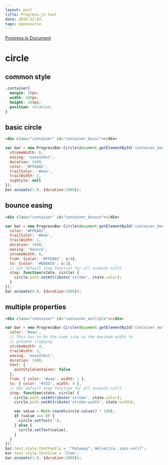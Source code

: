 ```yaml
---
layout: post
title: Progress.js test
date: 2019-12-01
tags: opensource
---
```

[Progress.js Document](https://progressbarjs.readthedocs.io/en/latest/)

# circle

## common style

``` css
.container{
  margin: 20px;
  width: 200px;
  height: 200px;
  position: relative;
}
```

<style>
  .container .container{
    margin: 20px;
    width: 200px;
    height: 200px;
    position: relative;
  }
</style>

## basic circle

<div class="container" id="container_basic"></div>

``` html
<div class="container" id="container_basic"></div>
```


``` javascript
var bar = new ProgressBar.Circle(document.getElementById('container_basic'), {
  strokeWidth: 6,
  easing: 'easeInOut',
  duration: 1400,
  color: '#FFEA82',
  trailColor: '#eee',
  trailWidth: 1,
  svgStyle: null
});
bar.animate(1.0, {duration:2000});
```

## bounce easing

<div class="container" id="container_bounce"></div>

``` html
<div class="container" id="container_bounce"></div>
```


``` javascript
var bar = new ProgressBar.Circle(document.getElementById('container_bounce'), {
  color: '#FFEA82',
  trailColor: '#eee',
  trailWidth: 1,
  duration: 1400,
  easing: 'bounce',
  strokeWidth: 6,
  from: {color: '#FFEA82', a:0},
  to: {color: '#ED6A5A', a:1},
  // Set default step function for all animate calls
  step: function(state, circle) {
    circle.path.setAttribute('stroke', state.color);
  }
});
bar.animate(0.0, {duration:2000});
```

## multiple properties

<div class="container" id="container_multiple"></div>

``` html
<div class="container" id="container_multiple"></div>
```


``` javascript
var bar = new ProgressBar.Circle(document.getElementById('container_multiple'), {
  color: '#aaa',
  // This has to be the same size as the maximum width to
  // prevent clipping
  strokeWidth: 4,
  trailWidth: 1,
  easing: 'easeInOut',
  duration: 1400,
  text: {
    autoStyleContainer: false
  },
  from: { color: '#aaa', width: 1 },
  to: { color: '#333', width: 4 },
  // Set default step function for all animate calls
  step: function(state, circle) {
    circle.path.setAttribute('stroke', state.color);
    circle.path.setAttribute('stroke-width', state.width);

    var value = Math.round(circle.value() * 100);
    if (value === 0) {
      circle.setText('');
    } else {
      circle.setText(value);
    }
  }
});
bar.text.style.fontFamily = '"Raleway", Helvetica, sans-serif';
bar.text.style.fontSize = '2rem';
bar.animate(1.0, {duration:2000});
```

<script>
require(['init'], (init) => {
  require(['jquery', 'progressbar'], ($, progressbar) => {
    $(document).ready(function(){
      //circle - basic
      (function(){
        var flag = true;
        var bar = new ProgressBar.Circle(document.getElementById('container_basic'), {
          strokeWidth: 6,
          easing: 'easeInOut',
          duration: 1400,
          color: '#FFEA82',
          trailColor: '#eee',
          trailWidth: 1,
          svgStyle: null
        });
        setInterval(function(){
          if(flag) {
            bar.animate(1.0, {duration:2000});
          } else {
            bar.animate(0.0, {duration:2000});
          }
          flag = !flag;
        }, 5000);
      })();

      //circle - bounce
      (function(){
        var flag = true;
        var bar = new ProgressBar.Circle(document.getElementById('container_bounce'), {
          color: '#FFEA82',
          trailColor: '#eee',
          trailWidth: 1,
          duration: 1400,
          easing: 'bounce',
          strokeWidth: 6,
          from: {color: '#FFEA82', a:0},
          to: {color: '#ED6A5A', a:1},
          // Set default step function for all animate calls
          step: function(state, circle) {
            circle.path.setAttribute('stroke', state.color);
          }
        });
        setInterval(function(){
          if(flag) {
            bar.animate(1.0, {duration:2000});
          } else {
            bar.animate(0.0, {duration:2000});
          }
          flag = !flag;
        }, 5000);
      })();

      //circle - multiple properties
      (function(){
        var flag = true;
        var bar = new ProgressBar.Circle(document.getElementById('container_multiple'), {
          color: '#aaa',
          // This has to be the same size as the maximum width to
          // prevent clipping
          strokeWidth: 4,
          trailWidth: 1,
          easing: 'easeInOut',
          duration: 1400,
          text: {
            autoStyleContainer: false
          },
          from: { color: '#aaa', width: 1 },
          to: { color: '#333', width: 4 },
          // Set default step function for all animate calls
          step: function(state, circle) {
            circle.path.setAttribute('stroke', state.color);
            circle.path.setAttribute('stroke-width', state.width);

            var value = Math.round(circle.value() * 100);
            if (value === 0) {
              circle.setText('');
            } else {
              circle.setText(value);
            }
          }
        });
        bar.text.style.fontFamily = '"Raleway", Helvetica, sans-serif';
        bar.text.style.fontSize = '2rem';
        setInterval(function(){
          if(flag) {
            bar.animate(1.0, {duration:2000});
          } else {
            bar.animate(0.0, {duration:2000});
          }
          flag = !flag;
        }, 5000);
      })();
    });
  });
});
</script>
